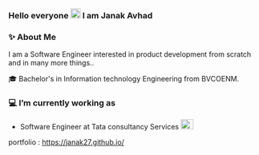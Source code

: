 ### Hello everyone <img src="https://github.com/TheDudeThatCode/TheDudeThatCode/blob/master/Assets/Hi.gif" height="20px" width="20px"> I am Janak Avhad

### ✨ About Me

I am a Software Engineer interested in product development from scratch and in many more things..

🎓 Bachelor's in Information technology Engineering from BVCOENM.

### 💻 I’m currently working as

* Software Engineer at Tata consultancy Services <img src="https://en.m.wikipedia.org/wiki/File:Tata_Consultancy_Services_Logo.svg" height="20px" width="25px">

portfolio : https://janak27.github.io/
